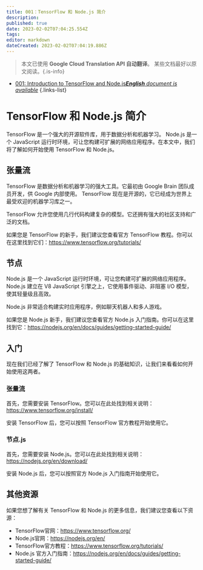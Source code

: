 ```yaml
---
title: 001：TensorFlow 和 Node.js 简介
description: 
published: true
date: 2023-02-02T07:04:25.554Z
tags: 
editor: markdown
dateCreated: 2023-02-02T07:04:19.886Z
---
```


> 本文已使用 **Google Cloud Translation API 自动翻译**。
某些文档最好以原文阅读。{.is-info}



- [001: Introduction to TensorFlow and Node.js***English** document is available*](/en/Knowledge-base/TensorFlow-js/Learning/001-introduction-to-tensorflow-and-node-js)
{.links-list}


# TensorFlow 和 Node.js 简介

TensorFlow 是一个强大的开源软件库，用于数据分析和机器学习。 Node.js 是一个 JavaScript 运行时环境，可让您构建可扩展的网络应用程序。在本文中，我们将了解如何开始使用 TensorFlow 和 Node.js。

## 张量流

TensorFlow 是数据分析和机器学习的强大工具。它最初由 Google Brain 团队成员开发，供 Google 内部使用。 TensorFlow 现在是开源的，它已经成为世界上最受欢迎的机器学习库之一。

TensorFlow 允许您使用几行代码构建复杂的模型。它还拥有强大的社区支持和广泛的文档。

如果您是 TensorFlow 的新手，我们建议您查看官方 TensorFlow 教程。你可以在这里找到它们：https://www.tensorflow.org/tutorials/

## 节点

Node.js 是一个 JavaScript 运行时环境，可让您构建可扩展的网络应用程序。 Node.js 建立在 V8 JavaScript 引擎之上，它使用事件驱动、非阻塞 I/O 模型，使其轻量级且高效。

Node.js 非常适合构建实时应用程序，例如聊天机器人和多人游戏。

如果您是 Node.js 新手，我们建议您查看官方 Node.js 入门指南。你可以在这里找到它：https://nodejs.org/en/docs/guides/getting-started-guide/

## 入门

现在我们已经了解了 TensorFlow 和 Node.js 的基础知识，让我们来看看如何开始使用这两者。

### 张量流

首先，您需要安装 TensorFlow。您可以在此处找到相关说明：https://www.tensorflow.org/install/

安装 TensorFlow 后，您可以按照 TensorFlow 官方教程开始使用它。

### 节点.js

首先，您需要安装 Node.js。您可以在此处找到相关说明：https://nodejs.org/en/download/

安装 Node.js 后，您可以按照官方 Node.js 入门指南开始使用它。

## 其他资源

如果您想了解有关 TensorFlow 和 Node.js 的更多信息，我们建议您查看以下资源：

- TensorFlow官网：https://www.tensorflow.org/
- Node.js官网：https://nodejs.org/en/
- TensorFlow官方教程：https://www.tensorflow.org/tutorials/
- Node.js 官方入门指南：https://nodejs.org/en/docs/guides/getting-started-guide/